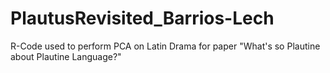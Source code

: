 # PlautusRevisited_Barrios-Lech
R-Code used to perform PCA on Latin Drama for paper "What's so Plautine about Plautine Language?"
